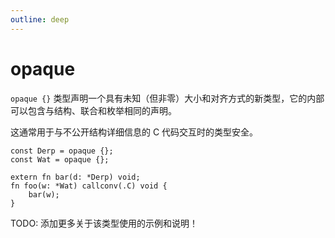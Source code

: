 ```yaml
---
outline: deep
---
```


# opaque

`opaque {}` 类型声明一个具有未知（但非零）大小和对齐方式的新类型，它的内部可以包含与结构、联合和枚举相同的声明。

这通常用于与不公开结构详细信息的 C 代码交互时的类型安全。

```zig
const Derp = opaque {};
const Wat = opaque {};

extern fn bar(d: *Derp) void;
fn foo(w: *Wat) callconv(.C) void {
    bar(w);
}
```

TODO: 添加更多关于该类型使用的示例和说明！
